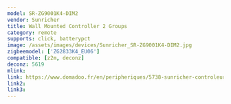 ```yaml
---
model: SR-ZG9001K4-DIM2
vendor: Sunricher
title: Wall Mounted Controller 2 Groups
category: remote
supports: click, batterypct
image: /assets/images/devices/Sunricher_SR-ZG9001K4-DIM2.jpg
zigbeemodel: ['ZG2833K4_EU06']
compatible: [z2m, deconz]
deconz: 5619
mlink: 
link: https://www.domadoo.fr/en/peripheriques/5738-sunricher-controleur-mural-sans-fil-4-boutons-2-zones-zigbee.html
link2: 
link3: 
---
```


